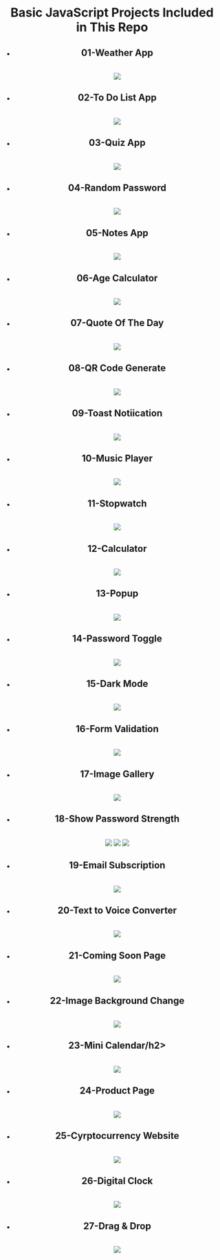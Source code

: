
<!DOCTYPE html>
<html lang="en">
<head>
    <meta charset="UTF-8">
    <meta name="viewport" content="width=device-width, initial-scale=1.0">
</head>
<body align="center">
    <h1>Basic JavaScript Projects Included in This Repo</h1>
  <ul>
     <li> <h2>01-Weather App</h2></li><br>
     <img src="28-Read/01.jpg" >
     <li> <h2>02-To Do List App</h2></li><br>
     <img src="28-Read/02.jpg">
     <li> <h2>03-Quiz App</h2></li><br>
     <img src="28-Read/03.jpg">
     <li> <h2>04-Random Password</h2></li><br>
     <img src="28-Read/04.jpg">
     <li> <h2>05-Notes App</h2></li><br>
     <img src="28-Read/05.jpg">
     <li> <h2>06-Age Calculator</h2></li><br>
     <img src="28-Read/06.jpg">
     <li> <h2>07-Quote Of The Day</h2></li><br>
     <img src="28-Read/07.jpg">
     <li> <h2>08-QR Code Generate</h2></li><br>
     <img src="28-Read/08.jpg">
     <li><h2>09-Toast Notiication</h2></li><br>
     <img src="28-Read/09.jpg">
     <li> <h2>10-Music Player</h2></li><br>
     <img src="28-Read/10.jpg">
     <li> <h2>11-Stopwatch</h2></li><br>
     <img src="28-Read/11.jpg" >
     <li> <h2>12-Calculator</h2></li><br>
     <img src="28-Read/12.jpg">
     <li> <h2>13-Popup</h2></li><br>
     <img src="28-Read/13.jpg">
     <li> <h2>14-Password Toggle</h2></li><br>
     <img src="28-Read/14.jpg">
     <li> <h2>15-Dark Mode</h2></li><br>
     <img src="28-Read/15.jpg">
     <li> <h2>16-Form Validation</h2></li><br>
     <img src="28-Read/16.jpg">
     <li> <h2>17-Image Gallery</h2></li><br>
     <img src="28-Read/17.jpg">
     <li> <h2>18-Show Password Strength</h2></li><br>
     <img src="28-Read/18_1.jpg">
     <img src="28-Read/18_2.jpg">
     <img src="28-Read/18_3.jpg">
     <li><h2>19-Email Subscription</h2></li><br>
     <img src="28-Read/19.jpg">
     <li> <h2>20-Text to Voice Converter</h2></li><br>
     <img src="28-Read/20.jpg">
     <li> <h2>21-Coming Soon Page</h2></li><br>
     <img src="28-Read/21.jpg" >
     <li> <h2>22-Image Background Change</h2></li><br>
     <img src="28-Read/22.jpg">
     <li> <h2>23-Mini Calendar/h2></li><br>
     <img src="28-Read/23.jpg">
     <li> <h2>24-Product Page</h2></li><br>
     <img src="28-Read/24.jpg">
     <li> <h2>25-Cyrptocurrency Website</h2></li><br>
     <img src="28-Read/25.jpg">
     <li> <h2>26-Digital Clock</h2></li><br>
     <img src="28-Read/26.jpg">
     <li> <h2>27-Drag & Drop</h2></li><br>
     <img src="28-Read/27.jpg">


</body>
</html>
